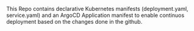 This Repo contains declarative Kubernetes manifests (deployment.yaml, service.yaml) and an ArgoCD Application manifest to enable continuos deployment based on the changes done in the github.
